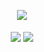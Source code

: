 <p align="center" align-items="center">
  <img align="center" src="https://komarev.com/ghpvc/?username=lavclash75"/> <br><br>
<img align="center" src="https://github-readme-stats.vercel.app/api?username=lavclash75&show_icons=true&include_all_commits=true&theme=tokyonight&hide_border=true"  /></a> 
<img align="center" src="https://github-readme-stats.vercel.app/api/top-langs/?username=lavclash75&layout=compact&theme=tokyonight&hide_border=true" /></a> <br><br>
